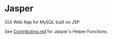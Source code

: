 # Jasper

GUI Web App for MySQL built on JSP

See [Contributing.md](Contributing.md) for Jasper's Helper Functions.
